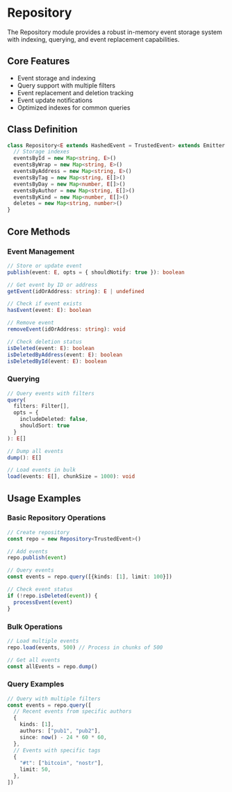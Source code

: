 # Repository

The Repository module provides a robust in-memory event storage system with indexing, querying, and event replacement capabilities.

## Core Features

- Event storage and indexing
- Query support with multiple filters
- Event replacement and deletion tracking
- Event update notifications
- Optimized indexes for common queries

## Class Definition

```typescript
class Repository<E extends HashedEvent = TrustedEvent> extends Emitter {
  // Storage indexes
  eventsById = new Map<string, E>()
  eventsByWrap = new Map<string, E>()
  eventsByAddress = new Map<string, E>()
  eventsByTag = new Map<string, E[]>()
  eventsByDay = new Map<number, E[]>()
  eventsByAuthor = new Map<string, E[]>()
  eventsByKind = new Map<number, E[]>()
  deletes = new Map<string, number>()
}
```

## Core Methods

### Event Management

```typescript
// Store or update event
publish(event: E, opts = { shouldNotify: true }): boolean

// Get event by ID or address
getEvent(idOrAddress: string): E | undefined

// Check if event exists
hasEvent(event: E): boolean

// Remove event
removeEvent(idOrAddress: string): void

// Check deletion status
isDeleted(event: E): boolean
isDeletedByAddress(event: E): boolean
isDeletedById(event: E): boolean
```

### Querying

```typescript
// Query events with filters
query(
  filters: Filter[],
  opts = {
    includeDeleted: false,
    shouldSort: true
  }
): E[]

// Dump all events
dump(): E[]

// Load events in bulk
load(events: E[], chunkSize = 1000): void
```

## Usage Examples

### Basic Repository Operations

```typescript
// Create repository
const repo = new Repository<TrustedEvent>()

// Add events
repo.publish(event)

// Query events
const events = repo.query([{kinds: [1], limit: 100}])

// Check event status
if (!repo.isDeleted(event)) {
  processEvent(event)
}
```

### Bulk Operations

```typescript
// Load multiple events
repo.load(events, 500) // Process in chunks of 500

// Get all events
const allEvents = repo.dump()
```

### Query Examples

```typescript
// Query with multiple filters
const events = repo.query([
  // Recent events from specific authors
  {
    kinds: [1],
    authors: ["pub1", "pub2"],
    since: now() - 24 * 60 * 60,
  },
  // Events with specific tags
  {
    "#t": ["bitcoin", "nostr"],
    limit: 50,
  },
])
```
